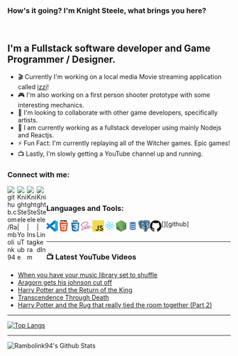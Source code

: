 ### How's it going? I'm Knight Steele, what brings you here?

<br />

## I'm a Fullstack software developer and Game Programmer / Designer.

- 🎬 Currently I'm working on a local media Movie streaming application called [izzi][izzi]!
- 🎮 I'm also working on a first person shooter prototype with some interesting mechanics.
- 🍻 I'm looking to collaborate with other game developers, specifically artists.
- 🏢 I am currently working as a fullstack developer using mainly Nodejs and Reactjs.
- ⚡ Fun Fact: I'm currently replaying all of the Witcher games. Epic games!
- 📺 Lastly, I'm slowly getting a YouTube channel up and running.

### Connect with me:

[<img align="left" alt="github.com/Rambolink94" width="22px" src="https://cdn.jsdelivr.net/npm/simple-icons@v3/icons/github.svg" />][github]
[<img align="left" alt="Knight Steele | YouTube" width="22px" src="https://cdn.jsdelivr.net/npm/simple-icons@v3/icons/youtube.svg" />][youtube]
[<img align="left" alt="Knight Steele | Instagram" width="22px" src="https://cdn.jsdelivr.net/npm/simple-icons@v3/icons/instagram.svg" />][instagram]
[<img align="left" alt="Knight Steele | LinkedIn" width="22px" src="https://cdn.jsdelivr.net/npm/simple-icons@v3/icons/linkedin.svg" />][linkedin]

<br />

### Languages and Tools:

<img align="left" alt="Visual Studio Code" width="26px" src="https://raw.githubusercontent.com/github/explore/80688e429a7d4ef2fca1e82350fe8e3517d3494d/topics/visual-studio-code/visual-studio-code.png" />
<img align="left" alt="HTML5" width="26px" src="https://raw.githubusercontent.com/github/explore/80688e429a7d4ef2fca1e82350fe8e3517d3494d/topics/html/html.png" />
<img align="left" alt="CSS3" width="26px" src="https://raw.githubusercontent.com/github/explore/80688e429a7d4ef2fca1e82350fe8e3517d3494d/topics/css/css.png" />
<img align="left" alt="Sass" width="26px" src="https://raw.githubusercontent.com/github/explore/80688e429a7d4ef2fca1e82350fe8e3517d3494d/topics/sass/sass.png" />
<img align="left" alt="JavaScript" width="26px" src="https://raw.githubusercontent.com/github/explore/80688e429a7d4ef2fca1e82350fe8e3517d3494d/topics/javascript/javascript.png" />
<img align="left" alt="React" width="26px" src="https://raw.githubusercontent.com/github/explore/80688e429a7d4ef2fca1e82350fe8e3517d3494d/topics/react/react.png" />
<img align="left" alt="Node.js" width="26px" src="https://raw.githubusercontent.com/github/explore/80688e429a7d4ef2fca1e82350fe8e3517d3494d/topics/nodejs/nodejs.png" />
<img align="left" alt="SQL" width="26px" src="https://raw.githubusercontent.com/github/explore/80688e429a7d4ef2fca1e82350fe8e3517d3494d/topics/sql/sql.png" />
<img align="left" alt="Postgresql" width="26px" src="https://raw.githubusercontent.com/github/explore/80688e429a7d4ef2fca1e82350fe8e3517d3494d/topics/postgresql/postgresql.png" />
[<img align="left" alt="GitHub" width="26px" src="https://raw.githubusercontent.com/github/explore/78df643247d429f6cc873026c0622819ad797942/topics/github/github.png" />][github]

<br />
<br />

---

### 📺 Latest YouTube Videos

<!-- YOUTUBE:START -->

- [When you have your music library set to shuffle](https://www.youtube.com/watch?v=Z6xas1a3ndA)
- [Aragorn gets his johnson cut off](https://www.youtube.com/watch?v=DRY6qDBI5lo)
- [Harry Potter and the Return of the King](https://www.youtube.com/watch?v=x6cSbZ_upIc)
- [Transcendence Through Death](https://www.youtube.com/watch?v=TDmKxQ5eCv4)
- [Harry Potter and the Rug that really tied the room together &lpar;Part 2&rpar;](https://www.youtube.com/watch?v=TVEpih_ekLo)
<!-- YOUTUBE:END -->

---

[![Top Langs](https://github-readme-stats.vercel.app/api/top-langs/?username=Rambolink94&layout=compact&hide_border=true&theme=dark&exclude_repo=degree-planner,DGM-1660,DGM1660,DGM1600)](https://github.com/anuraghazra/github-readme-stats)

---

<img align="left" alt="Rambolink94's Github Stats" src="https://github-readme-stats.vercel.app/api?username=Rambolink94&show_icons=true&hide_border=true&theme=dark" />

<br />
<br />

[izzi]: https://github.com/Rambolink94/izzi
[github]: https://github.com/Rambolink94
[youtube]: https://www.youtube.com/channel/UCABHPE1wir3z7PyVRAwusWg
[instagram]: https://www.instagram.com/knightsteele/
[linkedin]: https://www.linkedin.com/in/knight-steele-093188189/
